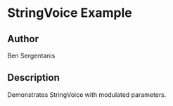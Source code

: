 # StringVoice Example

## Author

Ben Sergentanis

## Description

Demonstrates StringVoice with modulated parameters.